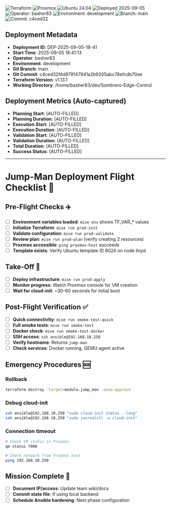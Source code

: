 <!-- Infrastructure Status Badges -->
<img src="https://img.shields.io/badge/Terraform-1.13.1-7B42BC?style=plastic&logo=terraform&logoColor=white" alt="Terraform" />
<img src="https://img.shields.io/badge/Proxmox-VE_E57000?style=plastic&logo=proxmox&logoColor=white" alt="Proxmox" />
<img src="https://img.shields.io/badge/Ubuntu_24.04-E95420?style=plastic&logo=ubuntu&logoColor=white" alt="Ubuntu 24.04" />

<!-- Deployment Status -->
<img src="https://img.shields.io/badge/Deployed-2025--09--05-brightgreen?style=plastic&logo=github" alt="Deployed 2025-09-05" />
<img src="https://img.shields.io/badge/Operator-basher83-blue?style=plastic&logo=github" alt="Operator: basher83" />
<img src="https://img.shields.io/badge/Environment-development-orange?style=plastic&logo=git" alt="Environment: development" />

<!-- Git Information -->
<img src="https://img.shields.io/badge/Branch-main-blue?style=plastic&logo=git" alt="Branch: main" />
<img src="https://img.shields.io/badge/Commit-c4ced32-purple?style=plastic&logo=github" alt="Commit: c4ced32" />

## Deployment Metadata

- **Deployment ID**: DEP-2025-09-05-18-41
- **Start Time**: 2025-09-05 18:41:13
- **Operator**: basher83
- **Environment**: development
- **Git Branch**: main
- **Git Commit**: c4ced32f4d979147941a2b9205abc78efcdb70ee
- **Terraform Version**: v1.13.1
- **Working Directory**: /home/basher83/dev/Sombrero-Edge-Control

## Deployment Metrics (Auto-captured)

- **Planning Start**: [AUTO-FILLED]
- **Planning Duration**: [AUTO-FILLED]
- **Execution Start**: [AUTO-FILLED]
- **Execution Duration**: [AUTO-FILLED]
- **Validation Start**: [AUTO-FILLED]
- **Validation Duration**: [AUTO-FILLED]
- **Total Duration**: [AUTO-FILLED]
- **Success Status**: [AUTO-FILLED]

---

# Jump-Man Deployment Flight Checklist 🚀

## Pre-Flight Checks ✈️

- [ ] **Environment variables loaded**: `mise env` shows TF_VAR_* values
- [ ] **Initialize Terraform**: `mise run prod-init`
- [ ] **Validate configuration**: `mise run prod-validate`
- [ ] **Review plan**: `mise run prod-plan` (verify creating 2 resources)
- [ ] **Proxmox accessible**: `ping proxmox-host` succeeds
- [ ] **Template exists**: Verify Ubuntu template ID 8024 on node lloyd

## Take-Off 🛫

- [ ] **Deploy infrastructure**: `mise run prod-apply`
- [ ] **Monitor progress**: Watch Proxmox console for VM creation
- [ ] **Wait for cloud-init**: ~30-60 seconds for initial boot

## Post-Flight Verification ✅

- [ ] **Quick connectivity**: `mise run smoke-test-quick`
- [ ] **Full smoke tests**: `mise run smoke-test`
- [ ] **Docker check**: `mise run smoke-test-docker`
- [ ] **SSH access**: `ssh ansible@192.168.10.250`
- [ ] **Verify hostname**: Returns `jump-man`
- [ ] **Check services**: Docker running, QEMU agent active

## Emergency Procedures 🆘

### Rollback
```bash
terraform destroy -target=module.jump_man -auto-approve
```

### Debug cloud-init
```bash
ssh ansible@192.168.10.250 "sudo cloud-init status --long"
ssh ansible@192.168.10.250 "sudo journalctl -u cloud-init"
```

### Connection timeout
```bash
# Check VM status in Proxmox
qm status 7000

# Check network from Proxmox host
ping 192.168.10.250
```

## Mission Complete 🎯

- [ ] **Document IP/access**: Update team wiki/docs
- [ ] **Commit state file**: If using local backend
- [ ] **Schedule Ansible hardening**: Next phase configuration
